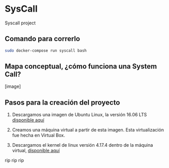 # SysCall
Syscall project 

## Comando para correrlo

```bash
sudo docker-compose run syscall bash
```
    

## Mapa conceptual, ¿cómo funciona una System Call?

 [image]

## Pasos para la creación del proyecto

1. Descargamos una imagen de Ubuntu Linux, la versión 16.06 LTS <a target="_blank" href="https://releases.ubuntu.com/16.04/">disponible aquí<a>

2. Creamos una máquina virtual a partir de esta imagen. Esta virtualización fue hecha en Virtual Box.

3. Descargamos el kernel de linux versión 4.17.4 dentro de la máquina virtual, <a target="_blank" href="https://www.kernel.org/pub/linux/kernel/v4.x/linux-4.17.4.tar.xz">disponible aquí<a>

rip rip rip